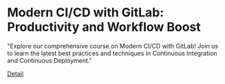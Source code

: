 # Modern CI/CD with GitLab: Productivity and Workflow Boost

"Explore our comprehensive course on Modern CI/CD with GitLab! Join us to learn the latest best practices and techniques in Continuous Integration and Continuous Deployment." 

[Detail](https://eduitfree.com/course/modern-ci-cd-with-gitlab-productivity-and-workflow-boost)